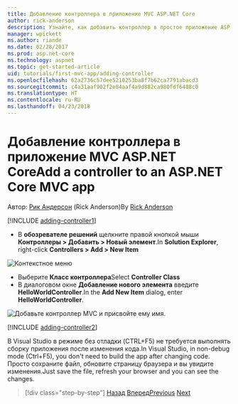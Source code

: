 ```yaml
---
title: Добавление контроллера в приложение MVC ASP.NET Core
author: rick-anderson
description: Узнайте, как добавить контроллер в простое приложение ASP.NET Core MVC.
manager: wpickett
ms.author: riande
ms.date: 02/28/2017
ms.prod: asp.net-core
ms.technology: aspnet
ms.topic: get-started-article
uid: tutorials/first-mvc-app/adding-controller
ms.openlocfilehash: 62a2736c57dee5210253ba8f7b62ca7791abacd3
ms.sourcegitcommit: c4a31aaf902f2e84aaf4a9d882ca980fdf6488c0
ms.translationtype: HT
ms.contentlocale: ru-RU
ms.lasthandoff: 04/23/2018
---
```

# <a name="add-a-controller-to-an-aspnet-core-mvc-app"></a><span data-ttu-id="c8fde-103">Добавление контроллера в приложение MVC ASP.NET Core</span><span class="sxs-lookup"><span data-stu-id="c8fde-103">Add a controller to an ASP.NET Core MVC app</span></span>

<span data-ttu-id="c8fde-104">Автор: [Рик Андерсон](https://twitter.com/RickAndMSFT) (Rick Anderson)</span><span class="sxs-lookup"><span data-stu-id="c8fde-104">By [Rick Anderson](https://twitter.com/RickAndMSFT)</span></span>

[!INCLUDE [adding-controller1](../../includes/mvc-intro/adding-controller1.md)]

* <span data-ttu-id="c8fde-105">В **обозревателе решений** щелкните правой кнопкой мыши **Контроллеры > Добавить > Новый элемент**.</span><span class="sxs-lookup"><span data-stu-id="c8fde-105">In **Solution Explorer**, right-click **Controllers > Add > New Item**</span></span>

![Контекстное меню](adding-controller/_static/add_controller.png)

* <span data-ttu-id="c8fde-107">Выберите **Класс контроллера**</span><span class="sxs-lookup"><span data-stu-id="c8fde-107">Select **Controller Class**</span></span>
* <span data-ttu-id="c8fde-108">В диалоговом окне **Добавление нового элемента** введите **HelloWorldController**.</span><span class="sxs-lookup"><span data-stu-id="c8fde-108">In the **Add New Item** dialog, enter **HelloWorldController**.</span></span>

![Добавьте контроллер MVC и присвойте ему имя.](adding-controller/_static/ac.png)

[!INCLUDE [adding-controller2](../../includes/mvc-intro/adding-controller2.md)]

<span data-ttu-id="c8fde-110">В Visual Studio в режиме без отладки (CTRL+F5) не требуется выполнять сборку приложения после изменения кода.</span><span class="sxs-lookup"><span data-stu-id="c8fde-110">In Visual Studio, in non-debug mode (Ctrl+F5), you don't need to build the app after changing  code.</span></span> <span data-ttu-id="c8fde-111">Просто сохраните файл, обновите страницу браузера и вы увидите изменения.</span><span class="sxs-lookup"><span data-stu-id="c8fde-111">Just save the file, refresh your browser and you can see the changes.</span></span>

> [!div class="step-by-step"]
> <span data-ttu-id="c8fde-112">[Назад](start-mvc.md)
> [Вперед](adding-view.md)</span><span class="sxs-lookup"><span data-stu-id="c8fde-112">[Previous](start-mvc.md)
[Next](adding-view.md)</span></span>  
